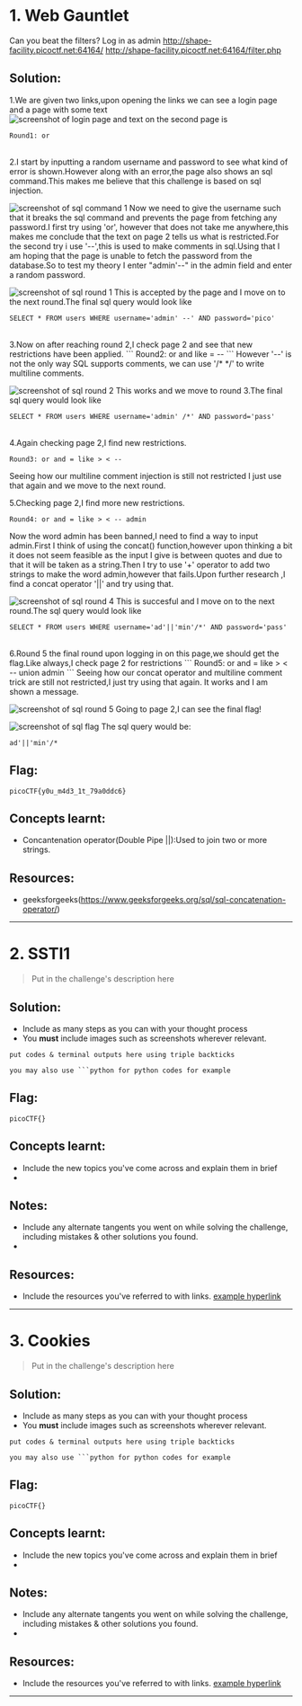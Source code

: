 # 1. Web Gauntlet 

Can you beat the filters?
Log in as admin http://shape-facility.picoctf.net:64164/ http://shape-facility.picoctf.net:64164/filter.php

## Solution:

1.We are given two links,upon opening the links we can see a login page and a page with some text   
![screenshot of login page](./Screenshots/WebExp_Challenge1_login.jpg)
and text on the second page is 

```
Round1: or
```
<br>
2.I start by inputting a random username and password to see what kind of error is shown.However along with an error,the page also shows an sql command.This makes me believe that this challenge is based on sql injection.

![screenshot of sql command 1](./Screenshots/WebExp_Challenge1_SQLcommand1.jpg)
Now we need to give the username such that it breaks the sql command and prevents the page from fetching any password.I first try using 'or', however that does not take me anywhere,this makes me conclude that the text on page 2 tells us what is restricted.For the second try i use '--',this is used to make comments in sql.Using that I am hoping that the page is unable to fetch the password from the database.So to test my theory I enter "admin'--" in the admin field and enter a random password.

![screenshot of sql round 1](./Screenshots/WebExp_Challenge1_Round1.jpg)
This is accepted by the page and I move on to the next round.The final sql query would look like
```
SELECT * FROM users WHERE username='admin' --' AND password='pico'
```
<br>
3.Now on after reaching round 2,I check page 2 and see that new restrictions have been applied.
```
Round2: or and like = --
```
However '--' is not the only way SQL supports comments, we can use '/* */' to write multiline comments.

![screenshot of sql round 2](./Screenshots/WebExp_Challenge1_Round2.jpg)
This works and we move to round 3.The final sql query would look like
```
SELECT * FROM users WHERE username='admin' /*' AND password='pass'
```
<br>
4.Again checking page 2,I find new restrictions.

```
Round3: or and = like > < --
```

Seeing how our multiline comment injection is still not restricted I just use that again and we move to the next round.
<br>

5.Checking page 2,I find more new restrictions.

```
Round4: or and = like > < -- admin
```

Now the word admin has been banned,I need to find a way to input admin.First I think of using the concat() function,however upon thinking a bit it does not seem feasible as the input I give is between quotes and due to that it will be taken as a string.Then I try to use '+' operator to add two strings to make the word admin,however that fails.Upon further research ,I find a concat operator '||' and try using that.

![screenshot of sql round 4](./Screenshots/WebExp_Challenge1_Round4.jpg)
This is succesful and I move on to the next round.The sql query would look like
```
SELECT * FROM users WHERE username='ad'||'min'/*' AND password='pass'
```
<br>
6.Round 5 the final round upon logging in on this page,we should get the flag.Like always,I check page 2 for restrictions
```
Round5: or and = like > < -- union admin
```
Seeing how our concat operator and multiline comment trick are still not restricted,I just try using that again.
It works and I am shown a message.

![screenshot of sql round 5](./Screenshots/WebExp_Challenge1_Round5.jpg)
Going to page 2,I can see the final flag!

![screenshot of sql flag](./Screenshots/WebExp_Challenge1_flag.jpg)
The sql query would be:
```
ad'||'min'/*
```

## Flag:
```
picoCTF{y0u_m4d3_1t_79a0ddc6}
```

## Concepts learnt:

- Concantenation operator(Double Pipe ||):Used to join two or more strings.

## Resources:

- geeksforgeeks(https://www.geeksforgeeks.org/sql/sql-concatenation-operator/)

***

# 2. SSTI1 

> Put in the challenge's description here

## Solution:

- Include as many steps as you can with your thought process        
- You **must** include images such as screenshots wherever relevant.

```
put codes & terminal outputs here using triple backticks

you may also use ```python for python codes for example
```

## Flag:

```
picoCTF{}
```

## Concepts learnt:

- Include the new topics you've come across and explain them in brief
- 

## Notes:

- Include any alternate tangents you went on while solving the challenge, including mistakes & other solutions you found.
- 

## Resources:

- Include the resources you've referred to with links. [example hyperlink](https://google.com)


***

# 3. Cookies

> Put in the challenge's description here

## Solution:

- Include as many steps as you can with your thought process
- You **must** include images such as screenshots wherever relevant.

```
put codes & terminal outputs here using triple backticks

you may also use ```python for python codes for example
```

## Flag:

```
picoCTF{}
```

## Concepts learnt:

- Include the new topics you've come across and explain them in brief
- 

## Notes:

- Include any alternate tangents you went on while solving the challenge, including mistakes & other solutions you found.
- 

## Resources:

- Include the resources you've referred to with links. [example hyperlink](https://google.com)


***